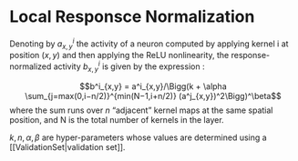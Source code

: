 # Local Responsce Normalization

Denoting by $a^i_{x,y}$ the activity of a neuron computed by applying kernel i at position $(x,y)$ and then applying the ReLU nonlinearity, the response-normalized activity $b^i_{x,y}$ is given by the expression :

$$b^i_{x,y} = a^i_{x,y}/\Bigg(k + \alpha \sum_{j=max(0,i−n/2)}^{min(N−1,i+n/2)}
(a^j_{x,y})^2\Bigg)^\beta$$
where the sum runs over $n$ “adjacent” kernel maps at the same spatial position, and N is the total number of kernels in the layer.

$k, n, \alpha, \beta$ are hyper-parameters whose values are determined using a [[ValidationSet|validation set]].